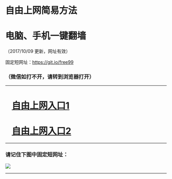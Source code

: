 ﻿# 自由上网简易方法

# 电脑、手机一键翻墙

（2017/10/09 更新，网址有效）

固定短网址：https://git.io/free99

### （微信如打不开，请转到浏览器打开）


***





# &nbsp;&nbsp; <a href="http://ft119798917.fwq-tz-1001.info/fwqtz01.html?t=100900128409 " target="_blank">自由上网入口1</a>
# &nbsp;&nbsp; <a href="http://ft1769016914.fwq-tz-1002.info/fwqtz02.html?t=100900127581 " target="_blank">自由上网入口2</a>
***

### 请记住下图中固定短网址：

<img src="https://s3-us-west-2.amazonaws.com/fwq-1001/yjfq-20170905okok.png" /> 


***

